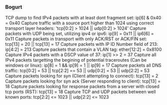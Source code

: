 ### Bogurt
TCP dump 
to find IPv4 packets with at least dont fragment set: ip[6] & 0x40 = 0x40
Capture traffic with a source port higher than 1024 using correct transport layer headers: 'tcp[0:2] > 1024 || udp[0:2] > 1024'
Capture packets with UDP being set, utilizing ipv4 or ipv6: ip[9] = 0x11 || ip6[6] = 0x11
Capture packets in transport with only ACK/RST or ACK/FIN set: tcp[13] = 20 || tcp[13] = 17
Capture packets with IP ID Number field of 213: ip[4:2] = 213
Capture packets that contain a VLAN tag: ether[12:2] = 0x8100
Capture IPv4 packets with a DSCP value of 37: ip[1] >> 2 = 37
Capture all IPv4 packets targetting the begining of potential traceroutes (Can be windows or linux): ip[8] = 1 && ip[9] = 1 || ip[9] = 17 
Capture packets all DNS traffic: tcp[0:2] = 53 || tcp[2:2] == 53 || udp[0:2] = 53 || udp[2:2] = 53 
Capture packets looking for syn (Client attempting to connect): tcp[13] = 2
Capture packets looking for syn ack {Server responding to client): tcp[13] = 18
Capture packets looking for response packets from a server with closed tcp ports (RST): tcp[13] = 18
Capture TCP and UDP packets between well known ports: tcp[2:2] <= 1023 || udp[2:2] <= 1023
